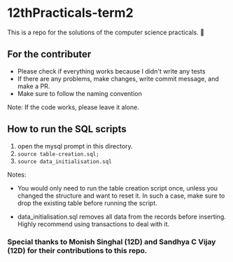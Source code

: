 # 12thPracticals-term2
This is a repo for the solutions of the computer science practicals. 🙂

## For the contributer
- Please check if everything works because I didn't write any tests
- If there are any problems, make changes, write commit message, and make a PR.
- Make sure to follow the naming convention

Note: If the code works, please leave it alone.

## How to run the SQL scripts

1. open the mysql prompt in this directory.
2. ``source table-creation.sql;``
3. ``source data_initialisation.sql``

Notes:

- You would only need to run the table creation script once, unless you
changed the structure and want to reset it. In such a case, make sure
to drop the existing table before running the script.

- data_initialisation.sql removes all data from the records before
inserting. Highly recommend using transactions to deal with it.

### Special thanks to Monish Singhal (12D) and Sandhya C Vijay (12D) for their contributions to this repo.
